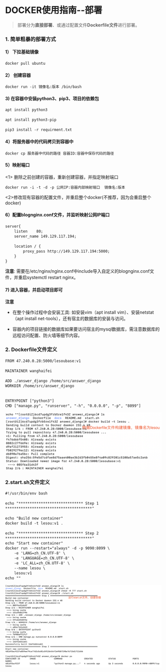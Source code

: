# DOCKER使用指南--部署

>  部署分为**直接部署**、或通过配置文件**Dockerfile文件**进行部署。

### 1. 简单粗暴的部署方式

#### 1） 下拉基础镜像
```
docker pull ubuntu
```

#### 2） 创建容器
```
docker run -it 镜像名:版本 /bin/bash
```

#### 3)  在容器中安装python3、pip3、项目的依赖包
```
apt install python3

apt install python3-pip

pip3 install -r requirment.txt
```
#### 4）将服务器中的代码拷贝到容器中
```
docker cp 服务器中代码的路径 容器ID:容器中保存代码的路径
```

#### 5）映射端口

<1> 删除之前创建的容器，重新创建容器，并指定映射端口
```
docker run -i -t -d -p 公网IP:容器内部映射端口  镜像名:版本
```
<2>修改现有容器的配置文件，并重启整个docker(不推荐，因为会重启整个docker) 

#### 6）配置blognginx.conf文件，并监听映射公网IP端口
```
server{
    listen    80;
    server_name 149.129.117.194;

	location / {
    	proxy_pass http://149.129.117.194:5000;
	}
}
```

**注意**: 需要在/etc/nginx/nginx.conf中include导入自定义的blognginx.conf文件，并重启systemctl restart nginx。

#### 7) 进入容器，并启动项目即可

**注意** 

- 在整个操作过程中会安装工具: 如安装vim（apt install vim）、安装netstat（apt install net-tools），还有宿主的数据库的安装与访问。

 - 容器内的项目链接的数据库如果要访问宿主的mysql数据库，需注意数据库的远程访问配置、防火墙等细节内容。


### 2. Dockerfile文件定义

```
FROM 47.240.0.28:5000/lesoubase:v1

MAINTAINER wanghaifei

ADD ./answer_django /home/src/answer_django
WORKDIR /home/src/answer_django


ENTRYPOINT ["python3"]
CMD ["manage.py", "runserver", "-h", "0.0.0.0", "-p", "8099"]
```

![图](images/docker_bushu_build.png)

### 2.start.sh文件定义

```
#!/usr/bin/env bash

echo "***************************** Step 1 ***************************************"

echo "Build new container"
docker build -t lesou:v1 .

echo "***************************** Step 2 ***************************************"
echo "Start new container"
docker run --restart="always" -d -p 9090:8099 \
    -e 'LANG=zh_CN.UTF-8' \
    -e 'LANGUAGE=zh_CN.UTF-8' \
    -e 'LC_ALL=zh_CN.UTF-8' \
    --name lesou \
    lesou:v1
echo ""
```

![图](images/docker_bushu_run.png)